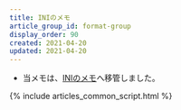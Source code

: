 ```yaml
---
title: INIのメモ
article_group_id: format-group
display_order: 90
created: 2021-04-20
updated: 2021-04-20
---
```

- 当メモは、[INIのメモ](https://thinktwice.tech/it/structured_text_data_format/ini/)へ移管しました。

{% include articles_common_script.html %}
